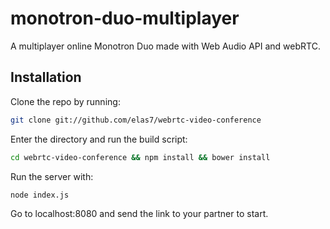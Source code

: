 monotron-duo-multiplayer
===========

A multiplayer online Monotron Duo made with Web Audio API and webRTC.

Installation
----------------------------

Clone the repo by running:

```bash
git clone git://github.com/elas7/webrtc-video-conference
```

Enter the directory and run the build script:
```bash
cd webrtc-video-conference && npm install && bower install
```

Run the server with:
```bash
node index.js
```

Go to localhost:8080 and send the link to your partner to start.
